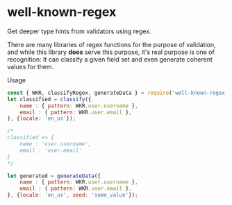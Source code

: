 well-known-regex
================

Get deeper type hints from validators using regex.

There are many libraries of regex functions for the purpose of validation, and while this library **does** serve this purpose, it's real purpose is one of recognition: It can classify a given field set and even generate coherent values for them.

Usage

```javascript
const { WKR, classifyRegex, generateData } = require('well-known-regex');
let classified = classify({
    name : { pattern: WKR.user.username },
    email : { pattern: WKR.user.email },
}, {locale: 'en_us'});

/*
classified => {
    name : 'user.username',
    email : 'user.email'
}
*/

let generated = generateData({
    name : { pattern: WKR.user.username },
    email : { pattern: WKR.user.email },
}, {locale: 'en_us', seed: 'some_value'});

```
